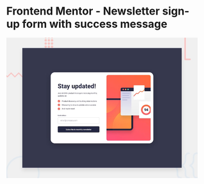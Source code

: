# Frontend Mentor - Newsletter sign-up form with success message

![Design preview for the Newsletter sign-up form with success message coding challenge](./design/preview.jpg)